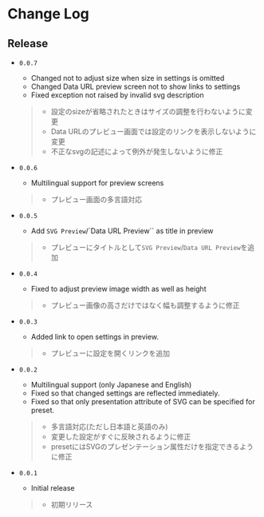 # Change Log

## Release

- `0.0.7`

  - Changed not to adjust size when size in settings is omitted
  - Changed Data URL preview screen not to show links to settings
  - Fixed exception not raised by invalid svg description

  > - 設定のsizeが省略されたときはサイズの調整を行わないように変更
  > - Data URLのプレビュー画面では設定のリンクを表示しないように変更
  > - 不正なsvgの記述によって例外が発生しないように修正

- `0.0.6`

  - Multilingual support for preview screens

  > - プレビュー画面の多言語対応

- `0.0.5`

  - Add `SVG Preview`/`Data URL Preview`` as title in preview

  > - プレビューにタイトルとして`SVG Preview`/`Data URL Preview`を追加

- `0.0.4`

  - Fixed to adjust preview image width as well as height

  > - プレビュー画像の高さだけではなく幅も調整するように修正

- `0.0.3`

  - Added link to open settings in preview.

  > - プレビューに設定を開くリンクを追加

- `0.0.2`

  - Multilingual support (only Japanese and English)
  - Fixed so that changed settings are reflected immediately.
  - Fixed so that only presentation attribute of SVG can be specified for preset.

  > - 多言語対応(ただし日本語と英語のみ)
  > - 変更した設定がすぐに反映されるように修正
  > - presetにはSVGのプレゼンテーション属性だけを指定できるように修正

- `0.0.1`

  - Initial release
  > - 初期リリース
